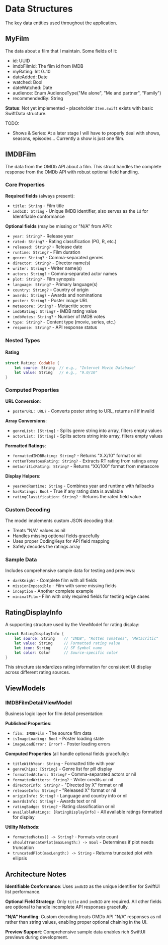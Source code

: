 # Data Structures

The key data entities used throughout the application.

## MyFilm

The data about a film that I maintain. Some fields of it:

- id: UUID
- imdbFilmId: The film id from IMDB
- myRating: Int 0..10
- dateAdded: Date
- watched: Bool
- dateWatched: Date
- audience: Enum AudienceType("Me alone", "Me and partner", "Family")
- recommendedBy: String

**Status**: Not yet implemented - placeholder `Item.swift` exists with basic SwiftData structure.

TODO:

- Shows & Series: At a later stage I will have to properly deal with shows, seasons, episodes... Currently a show is just one film.

## IMDBFilm

The data from the OMDb API about a film. This struct handles the complete response from the OMDb API with robust optional field handling.

### Core Properties

**Required fields** (always present):
- `title: String` - Film title
- `imdbID: String` - Unique IMDB identifier, also serves as the `id` for Identifiable conformance

**Optional fields** (may be missing or "N/A" from API):
- `year: String?` - Release year
- `rated: String?` - Rating classification (PG, R, etc.)
- `released: String?` - Release date
- `runtime: String?` - Film duration
- `genre: String?` - Comma-separated genres
- `director: String?` - Director name(s)
- `writer: String?` - Writer name(s)
- `actors: String?` - Comma-separated actor names
- `plot: String?` - Film synopsis
- `language: String?` - Primary language(s)
- `country: String?` - Country of origin
- `awards: String?` - Awards and nominations
- `poster: String?` - Poster image URL
- `metascore: String?` - Metacritic score
- `imdbRating: String?` - IMDB rating value
- `imdbVotes: String?` - Number of IMDB votes
- `type: String?` - Content type (movie, series, etc.)
- `response: String?` - API response status

### Nested Types

#### Rating
```swift
struct Rating: Codable {
    let source: String  // e.g., "Internet Movie Database"
    let value: String   // e.g., "9.0/10"
}
```

### Computed Properties

**URL Conversion**:
- `posterURL: URL?` - Converts poster string to URL, returns nil if invalid

**Array Conversions**:
- `genreList: [String]` - Splits genre string into array, filters empty values
- `actorList: [String]` - Splits actors string into array, filters empty values

**Formatted Ratings**:
- `formattedIMDBRating: String?` - Returns "X.X/10" format or nil
- `rottenTomatoesRating: String?` - Extracts RT rating from ratings array
- `metacriticRating: String?` - Returns "XX/100" format from metascore

**Display Helpers**:
- `yearAndRuntime: String` - Combines year and runtime with fallbacks
- `hasRatings: Bool` - True if any rating data is available
- `ratingClassification: String?` - Returns the rated field value

### Custom Decoding

The model implements custom JSON decoding that:
- Treats "N/A" values as nil
- Handles missing optional fields gracefully
- Uses proper CodingKeys for API field mapping
- Safely decodes the ratings array

### Sample Data

Includes comprehensive sample data for testing and previews:
- `darkKnight` - Complete film with all fields
- `missionImpossible` - Film with some missing fields
- `inception` - Another complete example
- `minimalFilm` - Film with only required fields for testing edge cases

## RatingDisplayInfo

A supporting structure used by the ViewModel for rating display:

```swift
struct RatingDisplayInfo {
    let source: String    // "IMDB", "Rotten Tomatoes", "Metacritic"
    let value: String     // Formatted rating value
    let icon: String      // SF Symbol name
    let color: Color      // Source-specific color
}
```

This structure standardizes rating information for consistent UI display across different rating sources.

## ViewModels

### IMDBFilmDetailViewModel

Business logic layer for film detail presentation:

**Published Properties**:
- `film: IMDBFilm` - The source film data
- `isImageLoading: Bool` - Poster loading state
- `imageLoadError: Error?` - Poster loading errors

**Computed Properties** (all handle optional fields gracefully):
- `titleWithYear: String` - Formatted title with year
- `genreChips: [String]` - Genre list for pill display
- `formattedActors: String?` - Comma-separated actors or nil
- `formattedWriters: String?` - Writer credits or nil
- `directorInfo: String?` - "Directed by X" format or nil
- `releaseInfo: String?` - "Released X" format or nil
- `originInfo: String?` - Language and country info or nil
- `awardsInfo: String?` - Awards text or nil
- `ratingBadge: String?` - Rating classification or nil
- `availableRatings: [RatingDisplayInfo]` - All available ratings formatted for display

**Utility Methods**:
- `formattedVotes() -> String?` - Formats vote count
- `shouldTruncatePlot(maxLength:) -> Bool` - Determines if plot needs truncation
- `truncatedPlot(maxLength:) -> String` - Returns truncated plot with ellipsis

## Architecture Notes

**Identifiable Conformance**: Uses `imdbID` as the unique identifier for SwiftUI list performance.

**Optional Field Strategy**: Only `title` and `imdbID` are required. All other fields are optional to handle incomplete API responses gracefully.

**"N/A" Handling**: Custom decoding treats OMDb API "N/A" responses as nil rather than string values, enabling proper optional chaining in the UI.

**Preview Support**: Comprehensive sample data enables rich SwiftUI previews during development.